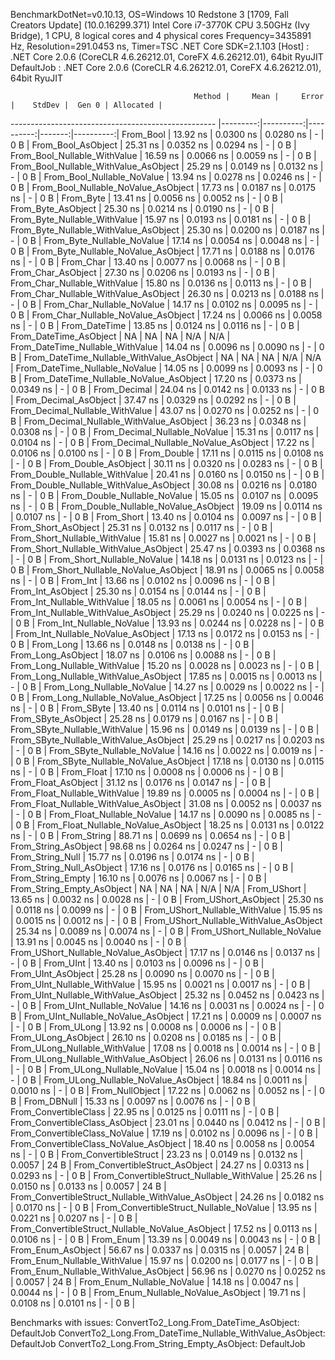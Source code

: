 
BenchmarkDotNet=v0.10.13, OS=Windows 10 Redstone 3 [1709, Fall Creators Update] (10.0.16299.371)
Intel Core i7-3770K CPU 3.50GHz (Ivy Bridge), 1 CPU, 8 logical cores and 4 physical cores
Frequency=3435891 Hz, Resolution=291.0453 ns, Timer=TSC
.NET Core SDK=2.1.103
  [Host]     : .NET Core 2.0.6 (CoreCLR 4.6.26212.01, CoreFX 4.6.26212.01), 64bit RyuJIT
  DefaultJob : .NET Core 2.0.6 (CoreCLR 4.6.26212.01, CoreFX 4.6.26212.01), 64bit RyuJIT


                                             Method |     Mean |     Error |    StdDev |  Gen 0 | Allocated |
--------------------------------------------------- |---------:|----------:|----------:|-------:|----------:|
                                          From_Bool | 13.92 ns | 0.0300 ns | 0.0280 ns |      - |       0 B |
                                 From_Bool_AsObject | 25.31 ns | 0.0352 ns | 0.0294 ns |      - |       0 B |
                       From_Bool_Nullable_WithValue | 16.59 ns | 0.0066 ns | 0.0059 ns |      - |       0 B |
              From_Bool_Nullable_WithValue_AsObject | 25.29 ns | 0.0149 ns | 0.0132 ns |      - |       0 B |
                         From_Bool_Nullable_NoValue | 13.94 ns | 0.0278 ns | 0.0246 ns |      - |       0 B |
                From_Bool_Nullable_NoValue_AsObject | 17.73 ns | 0.0187 ns | 0.0175 ns |      - |       0 B |
                                          From_Byte | 13.41 ns | 0.0056 ns | 0.0052 ns |      - |       0 B |
                                 From_Byte_AsObject | 25.30 ns | 0.0214 ns | 0.0190 ns |      - |       0 B |
                       From_Byte_Nullable_WithValue | 15.97 ns | 0.0193 ns | 0.0181 ns |      - |       0 B |
              From_Byte_Nullable_WithValue_AsObject | 25.30 ns | 0.0200 ns | 0.0187 ns |      - |       0 B |
                         From_Byte_Nullable_NoValue | 17.14 ns | 0.0054 ns | 0.0048 ns |      - |       0 B |
                From_Byte_Nullable_NoValue_AsObject | 17.71 ns | 0.0188 ns | 0.0176 ns |      - |       0 B |
                                          From_Char | 13.40 ns | 0.0077 ns | 0.0068 ns |      - |       0 B |
                                 From_Char_AsObject | 27.30 ns | 0.0206 ns | 0.0193 ns |      - |       0 B |
                       From_Char_Nullable_WithValue | 15.80 ns | 0.0136 ns | 0.0113 ns |      - |       0 B |
              From_Char_Nullable_WithValue_AsObject | 26.30 ns | 0.0213 ns | 0.0188 ns |      - |       0 B |
                         From_Char_Nullable_NoValue | 14.17 ns | 0.0102 ns | 0.0095 ns |      - |       0 B |
                From_Char_Nullable_NoValue_AsObject | 17.24 ns | 0.0066 ns | 0.0058 ns |      - |       0 B |
                                      From_DateTime | 13.85 ns | 0.0124 ns | 0.0116 ns |      - |       0 B |
                             From_DateTime_AsObject |       NA |        NA |        NA |    N/A |       N/A |
                   From_DateTime_Nullable_WithValue | 14.04 ns | 0.0096 ns | 0.0090 ns |      - |       0 B |
          From_DateTime_Nullable_WithValue_AsObject |       NA |        NA |        NA |    N/A |       N/A |
                     From_DateTime_Nullable_NoValue | 14.05 ns | 0.0099 ns | 0.0093 ns |      - |       0 B |
            From_DateTime_Nullable_NoValue_AsObject | 17.20 ns | 0.0373 ns | 0.0349 ns |      - |       0 B |
                                       From_Decimal | 24.04 ns | 0.0142 ns | 0.0133 ns |      - |       0 B |
                              From_Decimal_AsObject | 37.47 ns | 0.0329 ns | 0.0292 ns |      - |       0 B |
                    From_Decimal_Nullable_WithValue | 43.07 ns | 0.0270 ns | 0.0252 ns |      - |       0 B |
           From_Decimal_Nullable_WithValue_AsObject | 36.23 ns | 0.0348 ns | 0.0308 ns |      - |       0 B |
                      From_Decimal_Nullable_NoValue | 15.31 ns | 0.0117 ns | 0.0104 ns |      - |       0 B |
             From_Decimal_Nullable_NoValue_AsObject | 17.22 ns | 0.0106 ns | 0.0100 ns |      - |       0 B |
                                        From_Double | 17.11 ns | 0.0115 ns | 0.0108 ns |      - |       0 B |
                               From_Double_AsObject | 30.11 ns | 0.0320 ns | 0.0283 ns |      - |       0 B |
                     From_Double_Nullable_WithValue | 20.41 ns | 0.0160 ns | 0.0150 ns |      - |       0 B |
            From_Double_Nullable_WithValue_AsObject | 30.08 ns | 0.0216 ns | 0.0180 ns |      - |       0 B |
                       From_Double_Nullable_NoValue | 15.05 ns | 0.0107 ns | 0.0095 ns |      - |       0 B |
              From_Double_Nullable_NoValue_AsObject | 19.09 ns | 0.0114 ns | 0.0107 ns |      - |       0 B |
                                         From_Short | 13.40 ns | 0.0104 ns | 0.0097 ns |      - |       0 B |
                                From_Short_AsObject | 25.31 ns | 0.0132 ns | 0.0117 ns |      - |       0 B |
                      From_Short_Nullable_WithValue | 15.81 ns | 0.0027 ns | 0.0021 ns |      - |       0 B |
             From_Short_Nullable_WithValue_AsObject | 25.47 ns | 0.0393 ns | 0.0368 ns |      - |       0 B |
                        From_Short_Nullable_NoValue | 14.18 ns | 0.0131 ns | 0.0123 ns |      - |       0 B |
               From_Short_Nullable_NoValue_AsObject | 18.91 ns | 0.0065 ns | 0.0058 ns |      - |       0 B |
                                           From_Int | 13.66 ns | 0.0102 ns | 0.0096 ns |      - |       0 B |
                                  From_Int_AsObject | 25.30 ns | 0.0154 ns | 0.0144 ns |      - |       0 B |
                        From_Int_Nullable_WithValue | 18.05 ns | 0.0061 ns | 0.0054 ns |      - |       0 B |
               From_Int_Nullable_WithValue_AsObject | 25.29 ns | 0.0240 ns | 0.0225 ns |      - |       0 B |
                          From_Int_Nullable_NoValue | 13.93 ns | 0.0244 ns | 0.0228 ns |      - |       0 B |
                 From_Int_Nullable_NoValue_AsObject | 17.13 ns | 0.0172 ns | 0.0153 ns |      - |       0 B |
                                          From_Long | 13.66 ns | 0.0148 ns | 0.0138 ns |      - |       0 B |
                                 From_Long_AsObject | 18.07 ns | 0.0106 ns | 0.0088 ns |      - |       0 B |
                       From_Long_Nullable_WithValue | 15.20 ns | 0.0028 ns | 0.0023 ns |      - |       0 B |
              From_Long_Nullable_WithValue_AsObject | 17.85 ns | 0.0015 ns | 0.0013 ns |      - |       0 B |
                         From_Long_Nullable_NoValue | 14.27 ns | 0.0029 ns | 0.0022 ns |      - |       0 B |
                From_Long_Nullable_NoValue_AsObject | 17.25 ns | 0.0056 ns | 0.0046 ns |      - |       0 B |
                                         From_SByte | 13.40 ns | 0.0114 ns | 0.0101 ns |      - |       0 B |
                                From_SByte_AsObject | 25.28 ns | 0.0179 ns | 0.0167 ns |      - |       0 B |
                      From_SByte_Nullable_WithValue | 15.96 ns | 0.0149 ns | 0.0139 ns |      - |       0 B |
             From_SByte_Nullable_WithValue_AsObject | 25.29 ns | 0.0217 ns | 0.0203 ns |      - |       0 B |
                        From_SByte_Nullable_NoValue | 14.16 ns | 0.0022 ns | 0.0019 ns |      - |       0 B |
               From_SByte_Nullable_NoValue_AsObject | 17.18 ns | 0.0130 ns | 0.0115 ns |      - |       0 B |
                                         From_Float | 17.10 ns | 0.0008 ns | 0.0006 ns |      - |       0 B |
                                From_Float_AsObject | 31.12 ns | 0.0176 ns | 0.0147 ns |      - |       0 B |
                      From_Float_Nullable_WithValue | 19.89 ns | 0.0005 ns | 0.0004 ns |      - |       0 B |
             From_Float_Nullable_WithValue_AsObject | 31.08 ns | 0.0052 ns | 0.0037 ns |      - |       0 B |
                        From_Float_Nullable_NoValue | 14.17 ns | 0.0090 ns | 0.0085 ns |      - |       0 B |
               From_Float_Nullable_NoValue_AsObject | 18.25 ns | 0.0131 ns | 0.0122 ns |      - |       0 B |
                                        From_String | 88.71 ns | 0.0699 ns | 0.0654 ns |      - |       0 B |
                               From_String_AsObject | 98.68 ns | 0.0264 ns | 0.0247 ns |      - |       0 B |
                                   From_String_Null | 15.77 ns | 0.0196 ns | 0.0174 ns |      - |       0 B |
                          From_String_Null_AsObject | 17.16 ns | 0.0176 ns | 0.0165 ns |      - |       0 B |
                                  From_String_Empty | 16.10 ns | 0.0076 ns | 0.0067 ns |      - |       0 B |
                         From_String_Empty_AsObject |       NA |        NA |        NA |    N/A |       N/A |
                                        From_UShort | 13.65 ns | 0.0032 ns | 0.0028 ns |      - |       0 B |
                               From_UShort_AsObject | 25.30 ns | 0.0118 ns | 0.0099 ns |      - |       0 B |
                     From_UShort_Nullable_WithValue | 15.95 ns | 0.0015 ns | 0.0012 ns |      - |       0 B |
            From_UShort_Nullable_WithValue_AsObject | 25.34 ns | 0.0089 ns | 0.0074 ns |      - |       0 B |
                       From_UShort_Nullable_NoValue | 13.91 ns | 0.0045 ns | 0.0040 ns |      - |       0 B |
              From_UShort_Nullable_NoValue_AsObject | 17.17 ns | 0.0146 ns | 0.0137 ns |      - |       0 B |
                                          From_UInt | 13.40 ns | 0.0103 ns | 0.0096 ns |      - |       0 B |
                                 From_UInt_AsObject | 25.28 ns | 0.0090 ns | 0.0070 ns |      - |       0 B |
                       From_UInt_Nullable_WithValue | 15.95 ns | 0.0021 ns | 0.0017 ns |      - |       0 B |
              From_UInt_Nullable_WithValue_AsObject | 25.32 ns | 0.0452 ns | 0.0423 ns |      - |       0 B |
                         From_UInt_Nullable_NoValue | 14.16 ns | 0.0031 ns | 0.0024 ns |      - |       0 B |
                From_UInt_Nullable_NoValue_AsObject | 17.21 ns | 0.0009 ns | 0.0007 ns |      - |       0 B |
                                         From_ULong | 13.92 ns | 0.0008 ns | 0.0006 ns |      - |       0 B |
                                From_ULong_AsObject | 26.10 ns | 0.0208 ns | 0.0185 ns |      - |       0 B |
                      From_ULong_Nullable_WithValue | 17.08 ns | 0.0018 ns | 0.0014 ns |      - |       0 B |
             From_ULong_Nullable_WithValue_AsObject | 26.06 ns | 0.0131 ns | 0.0116 ns |      - |       0 B |
                        From_ULong_Nullable_NoValue | 15.04 ns | 0.0018 ns | 0.0014 ns |      - |       0 B |
               From_ULong_Nullable_NoValue_AsObject | 18.84 ns | 0.0011 ns | 0.0010 ns |      - |       0 B |
                                    From_NullObject | 17.22 ns | 0.0062 ns | 0.0052 ns |      - |       0 B |
                                        From_DBNull | 15.33 ns | 0.0097 ns | 0.0076 ns |      - |       0 B |
                              From_ConvertibleClass | 22.95 ns | 0.0125 ns | 0.0111 ns |      - |       0 B |
                     From_ConvertibleClass_AsObject | 23.01 ns | 0.0440 ns | 0.0412 ns |      - |       0 B |
                      From_ConvertibleClass_NoValue | 17.19 ns | 0.0102 ns | 0.0096 ns |      - |       0 B |
             From_ConvertibleClass_NoValue_AsObject | 18.40 ns | 0.0058 ns | 0.0054 ns |      - |       0 B |
                             From_ConvertibleStruct | 23.23 ns | 0.0149 ns | 0.0132 ns | 0.0057 |      24 B |
                    From_ConvertibleStruct_AsObject | 24.27 ns | 0.0313 ns | 0.0293 ns |      - |       0 B |
          From_ConvertibleStruct_Nullable_WithValue | 25.26 ns | 0.0150 ns | 0.0133 ns | 0.0057 |      24 B |
 From_ConvertibleStruct_Nullable_WithValue_AsObject | 24.26 ns | 0.0182 ns | 0.0170 ns |      - |       0 B |
            From_ConvertibleStruct_Nullable_NoValue | 13.95 ns | 0.0221 ns | 0.0207 ns |      - |       0 B |
   From_ConvertibleStruct_Nullable_NoValue_AsObject | 17.52 ns | 0.0113 ns | 0.0106 ns |      - |       0 B |
                                          From_Enum | 13.39 ns | 0.0049 ns | 0.0043 ns |      - |       0 B |
                                 From_Enum_AsObject | 56.67 ns | 0.0337 ns | 0.0315 ns | 0.0057 |      24 B |
                       From_Enum_Nullable_WithValue | 15.97 ns | 0.0200 ns | 0.0177 ns |      - |       0 B |
              From_Enum_Nullable_WithValue_AsObject | 56.96 ns | 0.0270 ns | 0.0252 ns | 0.0057 |      24 B |
                         From_Enum_Nullable_NoValue | 14.18 ns | 0.0047 ns | 0.0044 ns |      - |       0 B |
                From_Enum_Nullable_NoValue_AsObject | 19.71 ns | 0.0108 ns | 0.0101 ns |      - |       0 B |

Benchmarks with issues:
  ConvertTo2_Long.From_DateTime_AsObject: DefaultJob
  ConvertTo2_Long.From_DateTime_Nullable_WithValue_AsObject: DefaultJob
  ConvertTo2_Long.From_String_Empty_AsObject: DefaultJob
